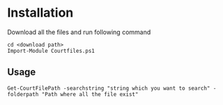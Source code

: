 # Installation
Download all the files and run following command
```pwsh
cd <download path>
Import-Module Courtfiles.ps1
```
## Usage
```pwsh
Get-CourtFilePath -searchstring "string which you want to search" -folderpath "Path where all the file exist"
```